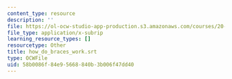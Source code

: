 ```yaml
---
content_type: resource
description: ''
file: https://ol-ocw-studio-app-production.s3.amazonaws.com/courses/20-219-becoming-the-next-bill-nye-writing-and-hosting-the-educational-show-january-iap-2015/58b0086f84e95668840b3b006f47dd40_how_do_braces_work.vtt
file_type: application/x-subrip
learning_resource_types: []
resourcetype: Other
title: how_do_braces_work.srt
type: OCWFile
uid: 58b0086f-84e9-5668-840b-3b006f47dd40
---
```

